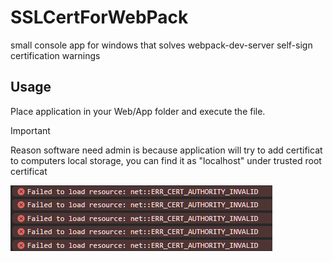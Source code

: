 # SSLCertForWebPack
small console app for windows that solves webpack-dev-server self-sign certification warnings

## Usage
Place application in your Web/App folder and execute the file.


> [!IMPORTANT]
> Reason software need admin is because application will try to add certificat to computers local storage, you can find it as "localhost" under trusted root certificat

<img src="https://raw.githubusercontent.com/neisep/SSLCertForWebPack/master/error_console.png"/>
